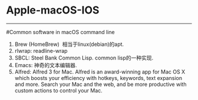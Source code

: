 # Apple-macOS-IOS

---

#Common software in macOS command line 

1. Brew (HomeBrew)  相当于linux(debian)的apt. 
2. rlwrap: readline-wrap
3. SBCL: Steel Bank Common Lisp. common lisp的一种实现.
4. Emacs: 神奇的文本编辑器.
5. Alfred: Alfred 3 for Mac. Alfred is an award-winning app for Mac OS X which boosts your efficiency with hotkeys, keywords, text expansion and more. Search your Mac and the web, and be more productive with custom actions to control your Mac.

